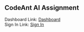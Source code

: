 ## CodeAnt AI Assignment

Dashboard Link: <a href="https://codeant-ai-assignments.vercel.app" style="font-size: 14px;">Dashboard</a> <br> Sign In Link: <a href="https://codeant-ai-assignments.vercel.app/sign-in" style="font-size: 14px;">Sign In</a>

